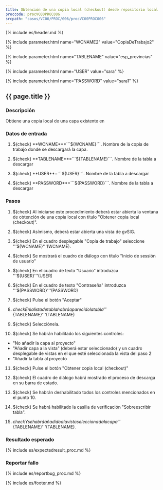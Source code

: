 ```yaml
---
title: Obtención de una copia local (checkout) desde repositorio local con autenticación
proccode: procVC00PROC006
srcpath: "casos/VC00/PROC/006/procVC00PROC006"
---
```


{% include es/header.md %}

{% include parameter.html name="WCNAME2" value="CopiaDeTrabajo2" %}

{% include parameter.html name="TABLENAME" value="esp_provincias" %}

{% include parameter.html name="USER" value="sara" %}

{% include parameter.html name="PASSWORD" value="sara1" %}

## {{ page.title }}

### Descripción

Obtiene una copia local de una capa existente en 

### Datos de entrada

1. ${check} **WCNAME**=```${WCNAME}```. Nombre de la copia de trabajo donde se descargará la capa.

2. ${check} **TABLENAME**=```${TABLENAME}```. Nombre de la tabla a descargar

3. ${check} **USER**=```${USER}```. Nombre de la tabla a descargar

4. ${check} **PASSWORD**=```${PASSWORD}```. Nombre de la tabla a descargar


### Pasos

1. ${check} Al iniciarse este procedimiento deberá estar abierta la ventana de obtención de una copia local con título "Obtener copia local (checkout)".

2. ${check} Asímismo, deberá estar abierta una vista de gvSIG.

3. ${check} En el cuadro desplegable "Copia de trabajo" seleccione '''${WCNAME}'''(WCNAME).

4. ${check} Se mostrará el cuadro de diálogo con título "Inicio de sessión de usuario"

5. ${check} En el cuadro de texto "Usuario" introduzca '''${USER}'''(USER)

6. ${check} En el cuadro de texto "Contraseña" introduzca '''${PASSWORD}'''(PASSWORD)

7. ${check} Pulse el botón "Aceptar"

8. ${check} En la lista de tabla habrá aparecido la tabla '''${TABLENAME}'''(TABLENAME)

9. ${check} Selecciónela.

10. ${check} Se habrán habilitado los siguientes controles:
  * "No añadir la capa al proyecto"
  * "Añadir capa a la vista" (deberá estar seleccionado) y un cuadro desplegable de vistas en el que esté seleccionada la vista del paso 2
  * "Añadir la tabla al proyecto

11. ${check} Pulse el botón "Obtener copia local (checkout)"

12. ${check} El cuadro de diálogo habrá mostrado el proceso de descarga en su barra de estado.

13. ${check} Se habrán deshabilitado todos los controles mencionados en el punto 10. 

14. ${check} Se habrá habilitado la casilla de verificación "Sobreescribir tabla".

15. ${check} Y se habrá añadido a la vista seleccionada la capa '''${TABLENAME}'''(TABLENAME).

### Resultado esperado

{% include es/expectedresult_proc.md %}

### Reportar fallo

{% include es/reportbug_proc.md %}

{% include es/footer.md %}
